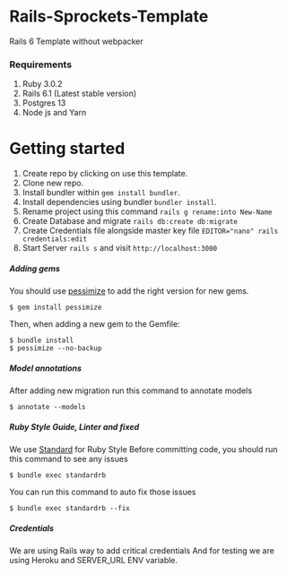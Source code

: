 # Rails-Sprockets-Template

Rails 6 Template without webpacker

### Requirements
1. Ruby 3.0.2
2. Rails 6.1 (Latest stable version)
3. Postgres 13
4. Node js and Yarn

# Getting started

1. Create repo by clicking on use this template.
2. Clone new repo.
4. Install bundler within `gem install bundler`.
5. Install dependencies using bundler `bundler install`.
6. Rename project using this command `rails g rename:into New-Name`
7. Create Database and migrate `rails db:create db:migrate`
8. Create Credentials file alongside master key file `EDITOR="nano" rails credentials:edit`
9. Start Server `rails s` and visit `http://localhost:3000`


##### Adding gems

You should use [pessimize](https://github.com/joonty/pessimize) to add the right version for new gems.

```console
$ gem install pessimize
```

Then, when adding a new gem to the Gemfile:

```console
$ bundle install
$ pessimize --no-backup
```

##### Model annotations
After adding new migration run this command to annotate models
```console
$ annotate --models
```

##### Ruby Style Guide, Linter and fixed
We use [Standard](https://github.com/testdouble/standard) for Ruby Style
Before committing code, you should run this command to see any issues 
```console
$ bundle exec standardrb
```
You can run this command to auto fix those issues
```console
$ bundle exec standardrb --fix
```

##### Credentials
We are using Rails way to add critical credentials
And for testing we are using Heroku and SERVER_URL ENV variable.